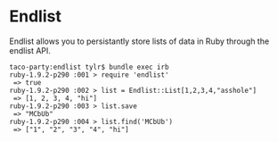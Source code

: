 Endlist
===============
Endlist allows you to persistantly store lists of data in Ruby through the endlist API.

    taco-party:endlist tylr$ bundle exec irb
    ruby-1.9.2-p290 :001 > require 'endlist'
     => true 
    ruby-1.9.2-p290 :002 > list = Endlist::List[1,2,3,4,"asshole"]
     => [1, 2, 3, 4, "hi"] 
    ruby-1.9.2-p290 :003 > list.save
     => "MCbUb" 
    ruby-1.9.2-p290 :004 > list.find('MCbUb')
     => ["1", "2", "3", "4", "hi"] 
